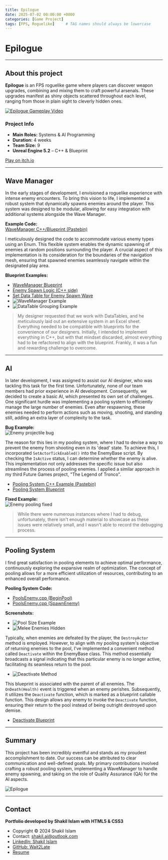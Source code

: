 ```yaml
---
title: Epilogue
date: 2025-07-02 00:00:00 +0000
categories: [Game Project]
tags: [FPS, Roguelike]     # TAG names should always be lowercase
---
```

# Epilogue

---

## About this project

**Epilogue** is an FPS roguelike game where players can discover weapon upgrades, combining and mixing them to craft powerful arsenals. These upgrades manifest as shiny objects scattered throughout each level, ranging from those in plain sight to cleverly hidden ones.

[![Epilogue Gameplay Video](https://img.youtube.com/vi/l5i4VJ9l7Ow/0.jpg)](https://www.youtube.com/watch?v=l5i4VJ9l7Ow)

### Project Info

- **Main Roles:** Systems & AI Programming
- **Duration:** 4 weeks
- **Team Size:** 9
- **Unreal Engine 5.2** – C++ & Blueprint

[Play on itch.io](https://olliejin.itch.io/epilogue)

---

## Wave Manager

In the early stages of development, I envisioned a roguelike experience with intense enemy encounters. To bring this vision to life, I implemented a robust system that dynamically spawns enemies around the player. This system was designed to be modular, allowing for easy integration with additional systems alongside the Wave Manager.

**Example Code:**  
[WaveManager C++/Blueprint (Pastebin)](https://pastebin.com/qqNcBCMV)

I meticulously designed the code to accommodate various enemy types using an Enum. This flexible system enables the dynamic spawning of enemies at random positions surrounding the player. A crucial aspect of this implementation is its consideration for the boundaries of the navigation mesh, ensuring that spawned enemies seamlessly navigate within the designated play area.

**Blueprint Examples:**

- [WaveManager Blueprint](https://blueprintue.com/render/e1asopyk/)
- [Enemy Spawn Logic (C++ side)](https://blueprintue.com/render/vdaxqd3e/)
- [Set Data Table for Enemy Spawn Wave](https://blueprintue.com/render/3jmfxkhy/)
- ![WaveManager Example](/Assets/Game%20Projects/GP4/image.png)
- ![DataTable Grouping Example](/Assets/Game%20Projects/GP4/image_1.png)

> My designer requested that we work with DataTables, and he meticulously laid out an extensive system in an Excel sheet. Everything needed to be compatible with blueprints for the convenience of our designers. Initially, I intended to implement everything in C++, but with that mindset discarded, almost everything had to be refactored to align with the blueprint. Frankly, it was a fun and rewarding challenge to overcome.

---

## AI

In later development, I was assigned to assist our AI designer, who was tackling this task for the first time. Unfortunately, none of our team members had prior experience in AI development. Consequently, we decided to create a basic AI, which presented its own set of challenges. One significant hurdle was implementing a pooling system to efficiently manage the large number of enemies. Even after respawning, these enemies needed to perform actions such as moving, shooting, and standing still, adding an extra layer of complexity to the task.

**Bug Example:**  
![Enemy projectile bug](/Assets/Game%20Projects/GP4/EnemyStillAliveBug.gif)

The reason for this lies in my pooling system, where I had to devise a way to prevent the enemy from shooting even in its 'dead' state. To achieve this, I incorporated `SetActorTickEnabled()` into the EnemyBase script. By checking the `IsActive` status, I can determine whether the enemy is alive. This implementation not only addresses the specific issue but also streamlines the process of pooling enemies. I applied a similar approach in my third Future Games project, "The Legend of Tronco".

- [Pooling System C++ Example (Pastebin)](https://pastebin.com/7qvyKnrd)
- [Pooling System Blueprint](https://blueprintue.com/render/8yzxqn6h/)

**Fixed Example:**  
![Enemy pooling fixed](/Assets/Game%20Projects/GP4/EnemyStillAliveIsFixed2.gif)

> While there were numerous instances where I had to debug, unfortunately, there isn't enough material to showcase as these issues were relatively small, and I wasn't able to record the debugging process.

---

## Pooling System

I find great satisfaction in pooling elements to achieve optimal performance, continuously exploring the expansive realm of optimization. The concept of pooling allows for a more efficient utilization of resources, contributing to an enhanced overall performance.

**Pooling System Code:**

- [PoolsEnemy.cpp (BeginPool)](https://pastebin.com/qhhWUs6Q)
- [PoolsEnemy.cpp (SpawnEnemy)](https://pastebin.com/sHkwk2Qe)

**Screenshots:**

- ![Pool Size Example](/Assets/Game%20Projects/GP4/HowMuchPoolSize.png)
- ![Melee Enemies Hidden](/Assets/Game%20Projects/GP4/WhichEnemyIsHidden.png)

Typically, when enemies are defeated by the player, the `DestroyActor` method is employed. However, to align with my pooling system's objective of returning enemies to the pool, I've implemented a convenient method called `Deactivate` within the EnemyBase class. This method essentially broadcasts a signal indicating that this particular enemy is no longer active, facilitating its seamless return to the pool.

- ![Deactivate Method](/Assets/Game%20Projects/GP4/DemonstrateDeactivateMethod.png)

This blueprint is associated with the parent of all enemies. The `OnDeath(Health)` event is triggered when an enemy perishes. Subsequently, it utilizes the `Deactivate` function, which is marked as a blueprint callable function. This design allows any enemy to invoke the `Deactivate` function, ensuring their return to the pool instead of being outright destroyed upon demise.

- [Deactivate Blueprint](https://blueprintue.com/render/tz4tnu0z/)

---

## Summary

This project has been incredibly eventful and stands as my proudest accomplishment to date. Our success can be attributed to clear communication and well-defined goals. My primary contributions involved crafting a robust pooling system, implementing a WaveManager to handle enemy spawning, and taking on the role of Quality Assurance (QA) for the AI aspects.

![Epilogue](/assets/Game%20Projects/GP4/Epilogue.gif)

---

## Contact

**Portfolio developed by Shakil Islam with HTML5 & CSS3**

- Copyright © 2024 Shakil Islam
- Contact: [shakil.ai@outlook.com](mailto:shakil.ai@outlook.com)
- [LinkedIn: Shakil Islam](https://www.linkedin.com/in/shakil-i-8454b4198/)
- [GitHub: Wait2Late](https://github.com/Wait2Late)
- [Resume](https://shakil.is-a.dev/WebPages/Resume.html)


